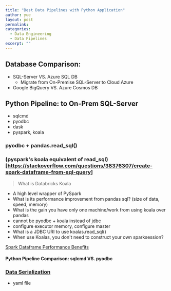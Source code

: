 ```yaml
---
title: "Best Data Pipelines with Python Application"
author: yue
layout: post
permalink:
categories:
  - Data Engineering
  - Data Pipelines
excerpt: ""
---
```


## Database Comparison: 
- SQL-Server VS. Azure SQL DB
  - Migrate from On-Premise SQL-Server to Cloud Azure
- Google BigQuery VS. Azure Cosmos DB

## Python Pipeline: to On-Prem SQL-Server
- sqlcmd
- pyodbc 
- dask
- pyspark, koala

### pyodbc + pandas.read_sql()

### (pyspark's koala equivalent of read_sql)[https://stackoverflow.com/questions/38376307/create-spark-dataframe-from-sql-query]
> What is Databricks Koala
  - A high level wrapper of PySpark
  - What is its performance improvement from pandas sql? (size of data, speed, memory)
  - What is the gain you have only one machine/work from using koala over pandas
  - cannot be pyodbc + koala instead of jdbc
  - configure executor memory, configure master
  - What is a JDBC URI to use koalas.read_sql()
  - When use Koalas, you don't need to construct your own sparksession?
  
[Spark Dataframe Performance Benefits](https://www.data4v.com/spark-dataframe-performance-benefits/)

#### Python Pipeline Comparison: sqlcmd VS. pyodbc

### [Data Serialization](https://martin-thoma.com/data-serialization/)

- yaml file
